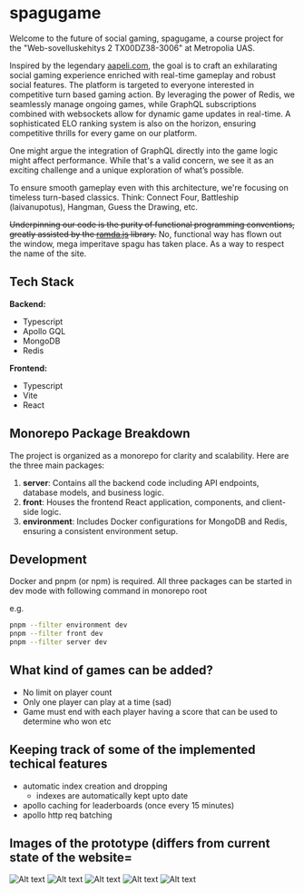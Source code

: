 # spagugame

Welcome to the future of social gaming, spagugame, a course project for the "Web-sovelluskehitys 2 TX00DZ38-3006" at Metropolia UAS.

Inspired by the legendary [aapeli.com](http://www.aapeli.com/), the goal is to craft an exhilarating social gaming experience enriched with real-time gameplay and robust social features. The platform is targeted to everyone interested in competitive turn based gaming action. By leveraging the power of Redis, we seamlessly manage ongoing games, while GraphQL subscriptions combined with websockets allow for dynamic game updates in real-time. A sophisticated ELO ranking system is also on the horizon, ensuring competitive thrills for every game on our platform.

One might argue the integration of GraphQL directly into the game logic might affect performance. While that's a valid concern, we see it as an exciting challenge and a unique exploration of what’s possible.

To ensure smooth gameplay even with this architecture, we're focusing on timeless turn-based classics. Think: Connect Four, Battleship (laivanupotus), Hangman, Guess the Drawing, etc.

~~Underpinning our code is the purity of functional programming conventions, greatly assisted by the [ramda.js](https://ramdajs.com/) library.~~
No, functional way has flown out the window, mega imperitave spagu has taken place. As a way to respect the name of the site.

## Tech Stack

**Backend:**

- Typescript
- Apollo GQL
- MongoDB
- Redis

**Frontend:**

- Typescript
- Vite
- React

## Monorepo Package Breakdown

The project is organized as a monorepo for clarity and scalability. Here are the three main packages:

1. **server**: Contains all the backend code including API endpoints, database models, and business logic.
2. **front**: Houses the frontend React application, components, and client-side logic.
3. **environment**: Includes Docker configurations for MongoDB and Redis, ensuring a consistent environment setup.

## Development

Docker and pnpm (or npm) is required.
All three packages can be started in dev mode with following command in monorepo root

e.g.

```sh
pnpm --filter environment dev
pnpm --filter front dev
pnpm --filter server dev
```

## What kind of games can be added?

- No limit on player count
- Only one player can play at a time (sad)
- Game must end with each player having a score that can be used to determine who won etc

## Keeping track of some of the implemented techical features

- automatic index creation and dropping
  - indexes are automatically kept upto date
- apollo caching for leaderboards (once every 15 minutes)
- apollo http req batching

## Images of the prototype (differs from current state of the website=

![Alt text](<docs/images/Näyttökuva 2023-9-4 kello 15.07.43.png>)
![Alt text](<docs/images/Näyttökuva 2023-9-4 kello 15.07.46.png>)
![Alt text](<docs/images/Näyttökuva 2023-9-4 kello 15.08.28.png>)
![Alt text](<docs/images/Näyttökuva 2023-9-4 kello 15.08.42.png>)
![Alt text](<docs/images/Näyttökuva 2023-9-4 kello 15.09.10.png>)
